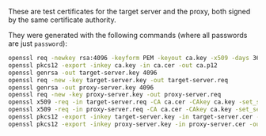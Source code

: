 These are test certificates for the target server and the proxy, both signed by the same certificate authority.

They were generated with the following commands (where all passwords are just `password`):

```bash
openssl req -newkey rsa:4096 -keyform PEM -keyout ca.key -x509 -days 3650 -outform PEM -out ca.cer
openssl pkcs12 -export -inkey ca.key -in ca.cer -out ca.p12
openssl genrsa -out target-server.key 4096
openssl req -new -key target-server.key -out target-server.req
openssl genrsa -out proxy-server.key 4096
openssl req -new -key proxy-server.key -out proxy-server.req
openssl x509 -req -in target-server.req -CA ca.cer -CAkey ca.key -set_serial 101 -days 3650 -outform PEM -out target-server.cer
openssl x509 -req -in proxy-server.req -CA ca.cer -CAkey ca.key -set_serial 101 -days 3650 -outform PEM -out proxy-server.cer
openssl pkcs12 -export -inkey target-server.key -in target-server.cer -out target-server.p12
openssl pkcs12 -export -inkey proxy-server.key -in proxy-server.cer -out proxy-server.p12
```
